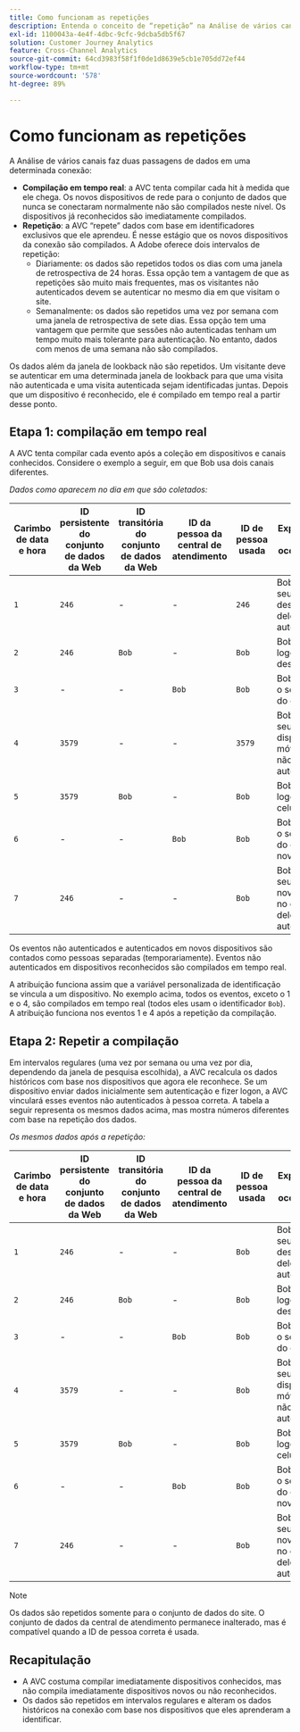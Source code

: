 ```yaml
---
title: Como funcionam as repetições
description: Entenda o conceito de “repetição” na Análise de vários canais
exl-id: 1100043a-4e4f-4dbc-9cfc-9dcba5db5f67
solution: Customer Journey Analytics
feature: Cross-Channel Analytics
source-git-commit: 64cd3983f58f1f0de1d8639e5cb1e705dd72ef44
workflow-type: tm+mt
source-wordcount: '578'
ht-degree: 89%

---
```


# Como funcionam as repetições

A Análise de vários canais faz duas passagens de dados em uma determinada conexão:

* **Compilação em tempo real**: a AVC tenta compilar cada hit à medida que ele chega. Os novos dispositivos de rede para o conjunto de dados que nunca se conectaram normalmente não são compilados neste nível. Os dispositivos já reconhecidos são imediatamente compilados.
* **Repetição**: a AVC “repete” dados com base em identificadores exclusivos que ele aprendeu. É nesse estágio que os novos dispositivos da conexão são compilados. A Adobe oferece dois intervalos de repetição:
   * Diariamente: os dados são repetidos todos os dias com uma janela de retrospectiva de 24 horas. Essa opção tem a vantagem de que as repetições são muito mais frequentes, mas os visitantes não autenticados devem se autenticar no mesmo dia em que visitam o site.
   * Semanalmente: os dados são repetidos uma vez por semana com uma janela de retrospectiva de sete dias. Essa opção tem uma vantagem que permite que sessões não autenticadas tenham um tempo muito mais tolerante para autenticação. No entanto, dados com menos de uma semana não são compilados.

Os dados além da janela de lookback não são repetidos. Um visitante deve se autenticar em uma determinada janela de lookback para que uma visita não autenticada e uma visita autenticada sejam identificadas juntas. Depois que um dispositivo é reconhecido, ele é compilado em tempo real a partir desse ponto.

## Etapa 1: compilação em tempo real

A AVC tenta compilar cada evento após a coleção em dispositivos e canais conhecidos. Considere o exemplo a seguir, em que Bob usa dois canais diferentes.

*Dados como aparecem no dia em que são coletados:*

| Carimbo de data e hora | ID persistente do conjunto de dados da Web | ID transitória do conjunto de dados da Web | ID da pessoa da central de atendimento | ID de pessoa usada | Explicação da ocorrência | Métrica de pessoas (cumulativa) |
| --- | --- | --- | --- | --- | --- | --- |
| `1` | `246` | - | - | `246` | Bob visita seu site no desktop dele, não autenticado | `1` (246) |
| `2` | `246` | `Bob` | - | `Bob` | Bob faz logon no desktop | `2` (246 e Bob) |
| `3` | - | - | `Bob` | `Bob` | Bob chama o serviço do cliente | `2` (246 e Bob) |
| `4` | `3579` | - | - | `3579` | Bob acessa seu site no dispositivo móvel dele, não autenticado | `3` (246, Bob e 3579) |
| `5` | `3579` | `Bob` | - | `Bob` | Bob faz logon via celular | `3` (246, Bob e 3579) |
| `6` | - | - | `Bob` | `Bob` | Bob chama o serviço do cliente novamente | `3` (246, Bob e 3579) |
| `7` | `246` | - | - | `Bob` | Bob acessa seu site novamente no desktop dele, não autenticado | `3` (246, Bob e 3579) |

Os eventos não autenticados e autenticados em novos dispositivos são contados como pessoas separadas (temporariamente). Eventos não autenticados em dispositivos reconhecidos são compilados em tempo real.

A atribuição funciona assim que a variável personalizada de identificação se vincula a um dispositivo. No exemplo acima, todos os eventos, exceto o 1 e o 4, são compilados em tempo real (todos eles usam o identificador `Bob`). A atribuição funciona nos eventos 1 e 4 após a repetição da compilação.

## Etapa 2: Repetir a compilação

Em intervalos regulares (uma vez por semana ou uma vez por dia, dependendo da janela de pesquisa escolhida), a AVC recalcula os dados históricos com base nos dispositivos que agora ele reconhece. Se um dispositivo enviar dados inicialmente sem autenticação e fizer logon, a AVC vinculará esses eventos não autenticados à pessoa correta. A tabela a seguir representa os mesmos dados acima, mas mostra números diferentes com base na repetição dos dados.

*Os mesmos dados após a repetição:*

| Carimbo de data e hora | ID persistente do conjunto de dados da Web | ID transitória do conjunto de dados da Web | ID da pessoa da central de atendimento | ID de pessoa usada | Explicação da ocorrência | Métrica de pessoas (cumulativa) |
| --- | --- | --- | --- | --- | --- | --- |
| `1` | `246` | - | - | `Bob` | Bob visita seu site no desktop dele, não autenticado | `1` (Bob) |
| `2` | `246` | `Bob` | - | `Bob` | Bob faz logon no desktop | `1` (Bob) |
| `3` | - | - | `Bob` | `Bob` | Bob chama o serviço do cliente | `1` (Bob) |
| `4` | `3579` | - | - | `Bob` | Bob acessa seu site no dispositivo móvel dele, não autenticado | `1` (Bob) |
| `5` | `3579` | `Bob` | - | `Bob` | Bob faz logon via celular | `1` (Bob) |
| `6` | - | - | `Bob` | `Bob` | Bob chama o serviço do cliente novamente | `1` (Bob) |
| `7` | `246` | - | - | `Bob` | Bob acessa seu site novamente no desktop dele, não autenticado | `1` (Bob) |

>[!NOTE]
>
>Os dados são repetidos somente para o conjunto de dados do site. O conjunto de dados da central de atendimento permanece inalterado, mas é compatível quando a ID de pessoa correta é usada.

## Recapitulação

* A AVC costuma compilar imediatamente dispositivos conhecidos, mas não compila imediatamente dispositivos novos ou não reconhecidos.
* Os dados são repetidos em intervalos regulares e alteram os dados históricos na conexão com base nos dispositivos que eles aprenderam a identificar.
